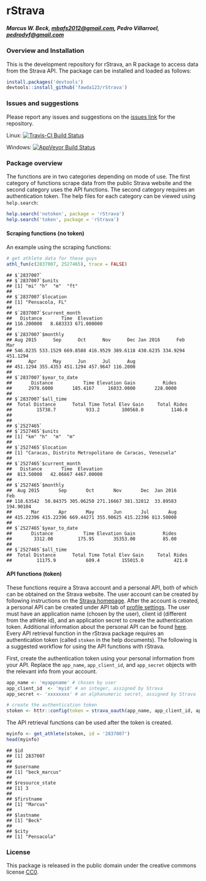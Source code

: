 
# rStrava

##### *Marcus W. Beck, mbafs2012@gmail.com, Pedro Villarroel, pedrodvf@gmail.com*

### Overview and Installation

This is the development repository for rStrava, an R package to access data from the Strava API.  The package can be installed and loaded as follows:


```r
install.packages('devtools')
devtools::install_github('fawda123/rStrava')
```

### Issues and suggestions

Please report any issues and suggestions on the [issues link](https://github.com/fawda123/rStrava/issues) for the repository.

Linux: [![Travis-CI Build Status](https://travis-ci.org/fawda123/rStrava.svg?branch=master)](https://travis-ci.org/fawda123/rStrava)

Windows: [![AppVeyor Build Status](https://ci.appveyor.com/api/projects/status/github/fawda123/rStrava?branch=master)](https://ci.appveyor.com/project/fawda123/rStrava)

### Package overview

The functions are in two categories depending on mode of use.  The first category of functions scrape data from the public Strava website and the second category uses the API functions.  The second category requires an authentication token.  The help files for each category can be viewed using ```help.search```:


```r
help.search('notoken', package = 'rStrava')
help.search('token', package = 'rStrava')
```

#### Scraping functions (no token)

An example using the scraping functions:


```r
# get athlete data for these guys
athl_fun(c(2837007, 2527465), trace = FALSE)
```

```
## $`2837007`
## $`2837007`$units
## [1] "mi" "h"  "m"  "ft"
## 
## $`2837007`$location
## [1] "Pensacola, FL"
## 
## $`2837007`$current_month
##   Distance       Time  Elevation 
## 116.200000   8.683333 671.000000 
## 
## $`2837007`$monthly
## Aug 2015      Sep      Oct      Nov      Dec Jan 2016      Feb      Mar 
## 546.8235 533.1529 669.8588 416.9529 389.6118 430.6235 334.9294 451.1294 
##      Apr      May      Jun      Jul      Aug 
## 451.1294 355.4353 451.1294 457.9647 116.2000 
## 
## $`2837007`$year_to_date
##       Distance           Time Elevation Gain          Rides 
##      2978.6000       185.4167     16033.0000       228.0000 
## 
## $`2837007`$all_time
##  Total Distance      Total Time Total Elev Gain     Total Rides 
##         15738.7           933.2        100568.0          1146.0 
## 
## 
## $`2527465`
## $`2527465`$units
## [1] "km" "h"  "m"  "m" 
## 
## $`2527465`$location
## [1] "Caracas, Distrito Metropolitano de Caracas, Venezuela"
## 
## $`2527465`$current_month
##   Distance       Time  Elevation 
##  813.50000   42.06667 4467.00000 
## 
## $`2527465`$monthly
##  Aug 2015       Sep       Oct       Nov       Dec  Jan 2016       Feb 
## 118.63542  50.84375 305.06250 271.16667 381.32812  33.89583 194.90104 
##       Mar       Apr       May       Jun       Jul       Aug 
## 415.22396 415.22396 669.44271 355.90625 415.22396 813.50000 
## 
## $`2527465`$year_to_date
##       Distance           Time Elevation Gain          Rides 
##        3312.00         175.95       35353.00          85.00 
## 
## $`2527465`$all_time
##  Total Distance      Total Time Total Elev Gain     Total Rides 
##         11175.9           609.4        155015.0           421.0
```

#### API functions (token)

These functions require a Strava account and a personal API, both of which can be obtained on the Strava website.  The user account can be created by following instructions on the [Strava homepage](https://www.strava.com/).  After the account is created, a personal API can be created under API tab of [profile settings](https://www.strava.com/settings/api).  The user must have an application name (chosen by the user), client id (different from the athlete id), and an application secret to create the authentication token.  Additional information about the personal API can be found [here](https://strava.github.io/api/).  Every API retrieval function in the rStrava package requires an authentication token (called `stoken` in the help documents).  The following is a suggested workflow for using the API functions with rStrava.

First, create the authentication token using your personal information from your API.  Replace the `app_name`, `app_client_id`, and `app_secret` objects with the relevant info from your account.

```r
app_name <- 'myappname' # chosen by user
app_client_id  <- 'myid' # an integer, assigned by Strava
app_secret <- 'xxxxxxxx' # an alphanumeric secret, assigned by Strava

# create the authentication token
stoken <- httr::config(token = strava_oauth(app_name, app_client_id, app_secret))
```

The API retrieval functions can be used after the token is created.


```r
myinfo <- get_athlete(stoken, id = '2837007')
head(myinfo)
```

```
## $id
## [1] 2837007
## 
## $username
## [1] "beck_marcus"
## 
## $resource_state
## [1] 3
## 
## $firstname
## [1] "Marcus"
## 
## $lastname
## [1] "Beck"
## 
## $city
## [1] "Pensacola"
```

### License

This package is released in the public domain under the creative commons license [CC0](https://tldrlegal.com/license/creative-commons-cc0-1.0-universal). 
